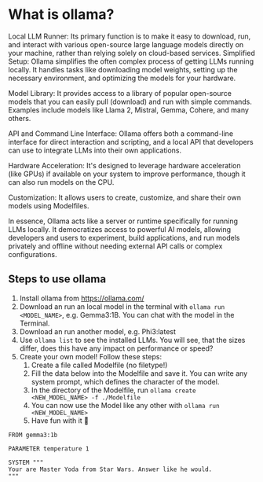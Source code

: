 # What is ollama?

Local LLM Runner: Its primary function is to make it easy to download, run, and interact with various open-source large language models directly on your machine, rather than relying solely on cloud-based services. Simplified Setup: Ollama simplifies the often complex process of getting LLMs running locally. It handles tasks like downloading model weights, setting up the necessary environment, and optimizing the models for your hardware.

Model Library: It provides access to a library of popular open-source models that you can easily pull (download) and run with simple commands. Examples include models like Llama 2, Mistral, Gemma, Cohere, and many others.

API and Command Line Interface: Ollama offers both a command-line interface for direct interaction and scripting, and a local API that developers can use to integrate LLMs into their own applications.

Hardware Acceleration: It's designed to leverage hardware acceleration (like GPUs) if available on your system to improve performance, though it can also run models on the CPU.

Customization: It allows users to create, customize, and share their own models using Modelfiles.

In essence, Ollama acts like a server or runtime specifically for running LLMs locally. It democratizes access to powerful AI models, allowing developers and users to experiment, build applications, and run models privately and offline without needing external API calls or complex configurations.

## Steps to use ollama

1. Install ollama from https://ollama.com/
2. Download an run an local model in the terminal with `ollama run <MODEL_NAME>`, e.g. Gemma3:1B. You can chat with the model in the Terminal.
3. Download an run another model, e.g. Phi3:latest
4. Use `ollama list` to see the installed LLMs. You will see, that the sizes differ, does this have any impact on performance or speed?
5. Create your own model! Follow these steps:
   1. Create a file called Modelfile (no filetype!)
   2. Fill the data below into the Modelfile and save it. You can write any system prompt, which defines the character of the model.
   3. In the directory of the Modelfile, run `ollama create <NEW_MODEL_NAME> -f ./Modelfile`
   4. You can now use the Model like any other with `ollama run <NEW_MODEL_NAME>`
   5. Have fun with it 🥳

```
FROM gemma3:1b

PARAMETER temperature 1

SYSTEM """
Your are Master Yoda from Star Wars. Answer like he would.
"""
```
